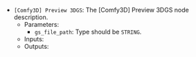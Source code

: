 - `[Comfy3D] Preview 3DGS`: The [Comfy3D] Preview 3DGS node description.
    - Parameters:
        - `gs_file_path`: Type should be `STRING`.
    - Inputs:
    - Outputs:

